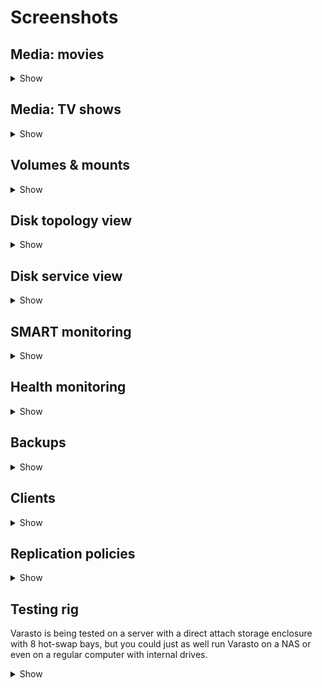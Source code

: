 Screenshots
===========


Media: movies
-------------

<details><summary>Show</summary><p>

![](guide_storing-movies-endresult.png)

</p></details>


Media: TV shows
---------------

<details><summary>Show</summary><p>

![](guide_storing-tvshows-endresult.png)

</p></details>


Volumes & mounts
----------------

<details><summary>Show</summary><p>

![](screenshot_volumes-and-mounts.png)

</p></details>


Disk topology view
------------------

<details><summary>Show</summary><p>

![](screenshot_topology-view.png)

</p></details>


Disk service view
-----------------

<details><summary>Show</summary><p>

![](screenshot_service-view.png)

</p></details>


SMART monitoring
----------------

<details><summary>Show</summary><p>

![](guide_setting-up-smart-monitoring-smart.png)

</p></details>


Health monitoring
-----------------

<details><summary>Show</summary><p>

![](screenshot_health-monitoring.png)

</p></details>


Backups
-------

<details><summary>Show</summary><p>

![](guide_setting-up-backup_backuplist.png)

</p></details>


Clients
-------

<details><summary>Show</summary><p>

![](screenshot_clients.png)

</p></details>


Replication policies
--------------------

<details><summary>Show</summary><p>

![](screenshot_replication-policies.png)

</p></details>


Testing rig
-----------

Varasto is being tested on a server with a direct attach storage enclosure with 8 hot-swap
bays, but you could just as well run Varasto on a NAS or even on a regular computer with
internal drives.

<details><summary>Show</summary><p>

![](varasto-qnap-tr-004.jpg)

</p></details>
